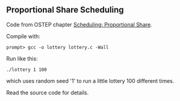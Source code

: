 
## Proportional Share Scheduling

Code from OSTEP chapter [Scheduling: Proportional Share](http://pages.cs.wisc.edu/~remzi/OSTEP/cpu-sched-lottery.pdf).

Compile with:

```
prompt> gcc -o lottery lottery.c -Wall
```

Run like this:

```
./lottery 1 100
```

which uses random seed '1' to run a little lottery 100 different times.

Read the source code for details.

